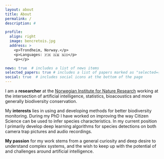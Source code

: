 ```yaml
---
layout: about
title: About
permalink: /
description: #

profile:
  align: right
  image: bencretois.jpg
  address: >
    <p>Trondheim, Norway.</p>
    <p>Languages: 🇫🇷 🇬🇧 🇳🇴️</p>
    <p></p>

news: true  # includes a list of news items
selected_papers: true # includes a list of papers marked as "selected={true}"
social: true  # includes social icons at the bottom of the page
---
```


I am a **researcher** at the [Norwegian Institute for Nature Research]() working at the intersection of artificial intelligence, statistics, bioacoustics and more generally biodiversity conservation.

My **interests** lies in using and developing methods for better biodiversity monitoring. During my PhD I have worked on improving the way Citizen Science can be used to infer species characteristics. In my current position I primarily develop deep learning algorithms for species detections on both camera trap pictures and audio recordings.


**My passion** for my work stems from a general curiosity and deep desire to understand complex systems, and the wish to keep up with the potential of and challenges around artificial intelligence.
